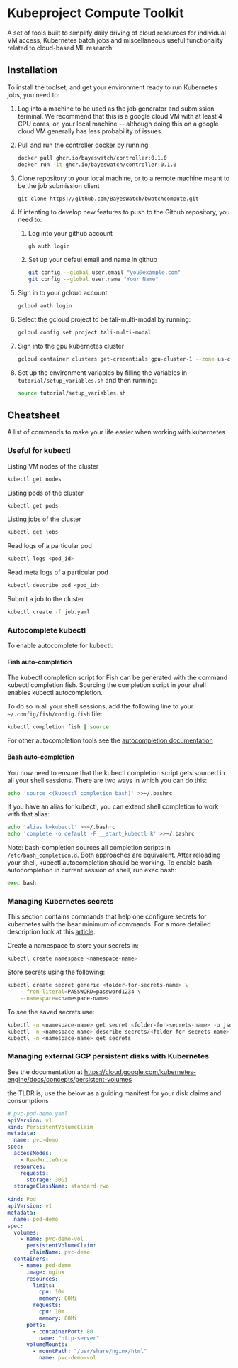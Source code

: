 # Kubeproject Compute Toolkit
A set of tools built to simplify daily driving of cloud resources for individual VM access, Kubernetes batch jobs and miscellaneous useful functionality related to cloud-based ML research

## Installation
To install the toolset, and get your environment ready to run Kubernetes jobs, you need to:
1. Log into a machine to be used as the job generator and submission terminal. We recommend that this is a google cloud VM with at least 4 CPU cores, or, your local machine -- although doing this on a google cloud VM generally has less probability of issues. 
2. Pull and run the controller docker by running:
   ```bash
   docker pull ghcr.io/bayeswatch/controller:0.1.0
   docker run -it ghcr.io/bayeswatch/controller:0.1.0
   ```
3. Clone repository to your local machine, or to a remote machine meant to be the job submission client

    ```
    git clone https://github.com/BayesWatch/bwatchcompute.git
    ```
4. If intenting to develop new features to push to the Github repository, you need to:
   1. Log into your github account
        ```bash
        gh auth login
        ```
    2. Set up your defaul email and name in github
        ```bash
        git config --global user.email "you@example.com"
        git config --global user.name "Your Name"
        ```
5. Sign in to your gcloud account:

    ```bash
    gcloud auth login
    ```

6. Select the gcloud project to be tali-multi-modal by running:

    ```bash
    gcloud config set project tali-multi-modal
    ```
7. Sign into the gpu kubernetes cluster
   ```bash
   gcloud container clusters get-credentials gpu-cluster-1 --zone us-central1-a --project tali-multi-modal
   ```
8. Set up the environment variables by filling the variables in `tutorial/setup_variables.sh` and then running:
   ```bash
   source tutorial/setup_variables.sh
   ```

## Cheatsheet
A list of commands to make your life easier when working with kubernetes
### Useful for kubectl 
Listing VM nodes of the cluster
```bash
kubectl get nodes
```

Listing pods of the cluster
```bash
kubectl get pods
```

Listing jobs of the cluster
```bash
kubectl get jobs
```

Read logs of a particular pod
```bash
kubectl logs <pod_id>
```

Read meta logs of a particular pod
```bash
kubectl describe pod <pod_id>
```

Submit a job to the cluster
```bash
kubectl create -f job.yaml
```

### Autocomplete kubectl

To enable autocomplete for kubectl:

#### Fish auto-completion
The kubectl completion script for Fish can be generated with the command kubectl completion fish. Sourcing the completion script in your shell enables kubectl autocompletion.

To do so in all your shell sessions, add the following line to your `~/.config/fish/config.fish` file:

```bash
kubectl completion fish | source
```

For other autocompletion tools see the [autocompletion documentation](https://kubernetes.io/docs/tasks/tools/included/)

#### Bash auto-completion
You now need to ensure that the kubectl completion script gets sourced in all your shell sessions. There are two ways in which you can do this:


```bash
echo 'source <(kubectl completion bash)' >>~/.bashrc
```

If you have an alias for kubectl, you can extend shell completion to work with that alias:

```bash
echo 'alias k=kubectl' >>~/.bashrc
echo 'complete -o default -F __start_kubectl k' >>~/.bashrc
```

Note: bash-completion sources all completion scripts in `/etc/bash_completion.d`.
Both approaches are equivalent. After reloading your shell, kubectl autocompletion should be working. To enable bash autocompletion in current session of shell, run exec bash:

```bash
exec bash
```

### Managing Kubernetes secrets

This section contains commands that help one configure secrets for kubernetes with the bear minimum of commands. For a more detailed description look at this [article](https://spacelift.io/blog/kubernetes-secrets).

Create a namespace to store your secrets in:

```bash
kubectl create namespace <namespace-name>
```

Store secrets using the following:

```bash
kubectl create secret generic <folder-for-secrets-name> \
    --from-literal=PASSWORD=password1234 \
    --namespace=<namespace-name>
```

To see the saved secrets use:

```bash
kubectl -n <namespace-name> get secret <folder-for-secrets-name> -o jsonpath='{.data.PASSWORD}' | base64 --decode
kubectl -n <namespace-name> describe secrets/<folder-for-secrets-name>
kubectl -n <namespace-name> get secrets
```

### Managing external GCP persistent disks with Kubernetes

See the documentation at https://cloud.google.com/kubernetes-engine/docs/concepts/persistent-volumes

the TLDR is, use the below as a guiding manifest for your disk claims and consumptions

```yaml
# pvc-pod-demo.yaml
apiVersion: v1
kind: PersistentVolumeClaim
metadata:
  name: pvc-demo
spec:
  accessModes:
    - ReadWriteOnce
  resources:
    requests:
      storage: 30Gi
  storageClassName: standard-rwo
---
kind: Pod
apiVersion: v1
metadata:
  name: pod-demo
spec:
  volumes:
    - name: pvc-demo-vol
      persistentVolumeClaim:
       claimName: pvc-demo
  containers:
    - name: pod-demo
      image: nginx
      resources:
        limits:
          cpu: 10m
          memory: 80Mi
        requests:
          cpu: 10m
          memory: 80Mi
      ports:
        - containerPort: 80
          name: "http-server"
      volumeMounts:
        - mountPath: "/usr/share/nginx/html"
          name: pvc-demo-vol
```
